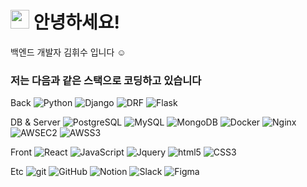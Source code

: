 <h1><img src="https://emojis.slackmojis.com/emojis/images/1531849430/4246/blob-sunglasses.gif?1531849430" width="30"/> 안녕하세요!</h1>


<p>백엔드 개발자 김휘수 입니다 ☺️ 

<h3> 저는 다음과 같은 스택으로 코딩하고 있습니다 </h3>
<p> Back
<img alt="Python" src="https://img.shields.io/badge/-Python-111319??style=flat-square&logo=python&logoColor=white" />
<img alt="Django" src="https://img.shields.io/badge/-Django-113139??style=flat-square&logo=django&logoColor=white" />
<img alt="DRF" src="https://img.shields.io/badge/-DRF-115139??style=flat-square&logo=django&logoColor=white" />
<img alt="Flask" src="https://img.shields.io/badge/-Flask-117149??style=flat-square&logo=flask&logoColor=white" />

  
<p> DB & Server
<img alt="PostgreSQL" src="https://img.shields.io/badge/-PostgreSQL-11ee79??style=flat-square&logo=postgresql&logoColor=white" />
<img alt="MySQL" src="https://img.shields.io/badge/-MySQL-11ee59??style=flat-square&logo=mysql&logoColor=white" />
<img alt="MongoDB" src="https://img.shields.io/badge/-MongoDB-13ee39??style=flat-square&logo=mongodb&logoColor=white" />
<img alt="Docker" src="https://img.shields.io/badge/-Docker-13dd99??style=flat-square&logo=docker&logoColor=white" />
<img alt="Nginx" src="https://img.shields.io/badge/-Nginx-13dd80??style=flat-square&logo=nginx&logoColor=white" />
<img alt="AWSEC2" src="https://img.shields.io/badge/-AWS EC2-13dd70??style=flat-square&logo=amazonec2&logoColor=white" />
<img alt="AWSS3" src="https://img.shields.io/badge/-AWS S3-13dd60??style=flat-square&logo=amazons3&logoColor=white" />


<p> Front
<img alt="React" src="https://img.shields.io/badge/-React-9912FF??style=flat-square&logo=react&logoColor=white" />
<img alt="JavaScript" src="https://img.shields.io/badge/-JavaScript-9932FF??style=flat-square&logo=javascript&logoColor=white" />
<img alt="Jquery" src="https://img.shields.io/badge/-Jquery-8932FF??style=flat-square&logo=jquery&logoColor=white" />
<img alt="html5" src="https://img.shields.io/badge/-HTML5-7932FF??style=flat-square&logo=html5&logoColor=white" />
<img alt="CSS3" src="https://img.shields.io/badge/-CSS3-6932FF??style=flat-square&logo=CSS3&logoColor=white" />
  
<p> Etc
<img alt="git" src="https://img.shields.io/badge/-Git-F95032??style=flat-square&logo=git&logoColor=white" />
<img alt="GitHub" src="https://img.shields.io/badge/-GitHub-F97032??style=flat-square&logo=github&logoColor=white" />
<img alt="Notion" src="https://img.shields.io/badge/-Notion-F99932??style=flat-square&logo=notion&logoColor=white" />
<img alt="Slack" src="https://img.shields.io/badge/-Slack-F99832??style=flat-square&logo=slack&logoColor=white" />
<img alt="Figma" src="https://img.shields.io/badge/-Figma-F99732??style=flat-square&logo=figma&logoColor=white" />
